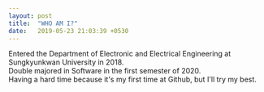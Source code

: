 ```yaml
---
layout: post
title:  "WHO AM I?"
date:   2019-05-23 21:03:39 +0530
---
```

Entered the Department of Electronic and Electrical Engineering at Sungkyunkwan University in 2018.
<br>
Double majored in Software in the first semester of 2020.
<br>
Having a hard time because it's my first time at Github, but I'll try my best.


